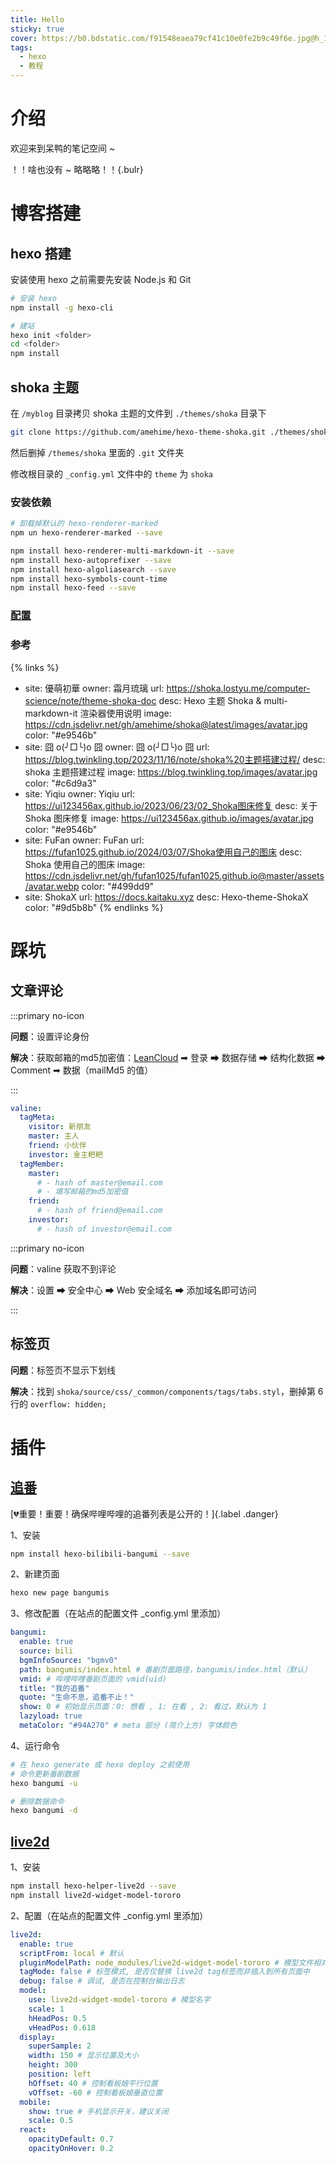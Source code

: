 ```yaml
---
title: Hello
sticky: true
cover: https://b0.bdstatic.com/f91548eaea79cf41c10e0fe2b9c49f6e.jpg@h_1280
tags:
  - hexo
  - 教程
---
```


# 介绍

欢迎来到呆鸭的笔记空间 ~

！！啥也没有 ~ 略略略！！{.bulr}

# 博客搭建

## hexo 搭建

安装使用 hexo 之前需要先安装 Node.js 和 Git

```sh
# 安装 hexo
npm install -g hexo-cli

# 建站
hexo init <folder>
cd <folder>
npm install
```

## shoka 主题

在 `/myblog` 目录拷贝 shoka 主题的文件到 `./themes/shoka` 目录下

```sh
git clone https://github.com/amehime/hexo-theme-shoka.git ./themes/shoka
```

然后删掉 `/themes/shoka` 里面的 `.git` 文件夹

修改根目录的 `_config.yml` 文件中的 `theme` 为 `shoka`

### 安装依赖

```sh
# 卸载掉默认的 hexo-renderer-marked
npm un hexo-renderer-marked --save

npm install hexo-renderer-multi-markdown-it --save
npm install hexo-autoprefixer --save
npm install hexo-algoliasearch --save
npm install hexo-symbols-count-time
npm install hexo-feed --save
```

### [配置](https://shoka.lostyu.me/computer-science/note/theme-shoka-doc/dependents/)

### 参考

{% links %}
- site: 優萌初華
  owner: 霜月琉璃
  url: https://shoka.lostyu.me/computer-science/note/theme-shoka-doc
  desc: Hexo 主题 Shoka & multi-markdown-it 渲染器使用说明
  image: https://cdn.jsdelivr.net/gh/amehime/shoka@latest/images/avatar.jpg
  color: "#e9546b"
- site: 囧 o(╯□╰)o 囧
  owner: 囧 o(╯□╰)o 囧
  url: https://blog.twinkling.top/2023/11/16/note/shoka%20主题搭建过程/
  desc: shoka 主题搭建过程
  image: https://blog.twinkling.top/images/avatar.jpg
  color: "#c6d9a3"
- site: Yiqiu
  owner: Yiqiu
  url: https://ui123456ax.github.io/2023/06/23/02_Shoka图床修复
  desc: 关于 Shoka 图床修复
  image: https://ui123456ax.github.io/images/avatar.jpg
  color: "#e9546b"
- site: FuFan
  owner: FuFan
  url: https://fufan1025.github.io/2024/03/07/Shoka使用自己的图床
  desc: Shoka 使用自己的图床
  image: https://cdn.jsdelivr.net/gh/fufan1025/fufan1025.github.io@master/assets/avatar.webp
  color: "#499dd9"
- site: ShokaX
  url: https://docs.kaitaku.xyz
  desc: Hexo-theme-ShokaX
  color: "#9d5b8b"
  {% endlinks %}

# 踩坑

## 文章评论

:::primary no-icon

**问题**：设置评论身份

**解决**：获取邮箱的md5加密值：[LeanCloud](https://console.leancloud.cn/) ➡ 登录 ➡ 数据存储 ➡ 结构化数据 ➡ Comment ➡ 数据（mailMd5 的值）

:::

```yml
valine:
  tagMeta:
    visitor: 新朋友
    master: 主人
    friend: 小伙伴
    investor: 金主粑粑
  tagMember:
    master:
      # - hash of master@email.com
      # - 填写邮箱的md5加密值
    friend:
      # - hash of friend@email.com
    investor:
      # - hash of investor@email.com
```

:::primary no-icon

**问题**：valine 获取不到评论

**解决**：设置 ➡ 安全中心 ➡ Web 安全域名 ➡ 添加域名即可访问

:::

## 标签页

**问题**：标签页不显示下划线

**解决**：找到 `shoka/source/css/_common/components/tags/tabs.styl`，删掉第 6 行的 `overflow: hidden;`

# 插件

## [追番](https://github.com/HCLonely/hexo-bilibili-bangumi)

[:broken_heart:重要！重要！确保哔哩哔哩的追番列表是公开的！]{.label .danger}

1、安装

```sh
npm install hexo-bilibili-bangumi --save
```

2、新建页面

```sh
hexo new page bangumis
```

3、修改配置（在站点的配置文件 _config.yml 里添加）

```yml
bangumi:
  enable: true
  source: bili
  bgmInfoSource: "bgmv0"
  path: bangumis/index.html # 番剧页面路径，bangumis/index.html（默认）
  vmid: # 哔哩哔哩番剧页面的 vmid(uid)
  title: "我的追番"
  quote: "生命不息，追番不止！"
  show: 0 # 初始显示页面：0: 想看 , 1: 在看 , 2: 看过，默认为 1
  lazyload: true
  metaColor: "#94A270" # meta 部分 (简介上方) 字体颜色
```

4、运行命令

```sh
# 在 hexo generate 或 hexo deploy 之前使用
# 命令更新番剧数据
hexo bangumi -u

# 删除数据命令
hexo bangumi -d
```

## [live2d](https://github.com/EYHN/hexo-helper-live2d)

1、安装

```sh
npm install hexo-helper-live2d --save
npm install live2d-widget-model-tororo
```

2、配置（在站点的配置文件 _config.yml 里添加）

```yml
live2d:
  enable: true
  scriptFrom: local # 默认
  pluginModelPath: node_modules/live2d-widget-model-tororo # 模型文件相对与插件根目录路径
  tagMode: false # 标签模式, 是否仅替换 live2d tag标签而非插入到所有页面中
  debug: false # 调试, 是否在控制台输出日志
  model:
    use: live2d-widget-model-tororo # 模型名字
    scale: 1
    hHeadPos: 0.5
    vHeadPos: 0.618
  display:
    superSample: 2
    width: 150 # 显示位置及大小
    height: 300
    position: left
    hOffset: 40 # 控制看板娘平行位置
    vOffset: -60 # 控制看板娘垂直位置
  mobile:
    show: true # 手机显示开关，建议关闭
    scale: 0.5
  react:
    opacityDefault: 0.7
    opacityOnHover: 0.2
```

